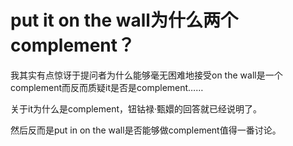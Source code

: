 put it on the wall为什么两个complement？
======

我其实有点惊讶于提问者为什么能够毫无困难地接受on the wall是一个complement而反而质疑it是否是complement……

关于it为什么是complement，钮钴禄·甄嬛的回答就已经说明了。

然后反而是put in on the wall是否能够做complement值得一番讨论。